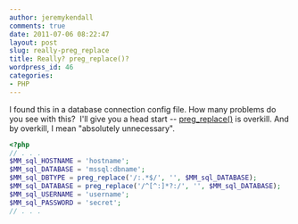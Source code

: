```yaml
---
author: jeremykendall
comments: true
date: 2011-07-06 08:22:47
layout: post
slug: really-preg_replace
title: Really? preg_replace()?
wordpress_id: 46
categories:
- PHP
---
```


I found this in a database connection config file.  How many problems do you see with this?  I'll give you a head start -- [preg_replace()](http://us.php.net/preg_replace) is overkill.  And by overkill, I mean "absolutely unnecessary".
``` php
<?php
// . . .
$MM_sql_HOSTNAME = 'hostname';
$MM_sql_DATABASE = 'mssql:dbname';
$MM_sql_DBTYPE = preg_replace('/:.*$/', '', $MM_sql_DATABASE);
$MM_sql_DATABASE = preg_replace('/^[^:]*?:/', '', $MM_sql_DATABASE);
$MM_sql_USERNAME = 'username';
$MM_sql_PASSWORD = 'secret';
// . . .
``` 
